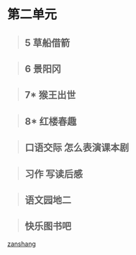 # 第二单元

<Ebook grade="xxyw5b" :pages="17" :paged="17" ></Ebook>

> ## 5 草船借箭

<Ebook grade="xxyw5b" :pages="18" :paged="21" ></Ebook>

> ## 6 景阳冈

<Ebook grade="xxyw5b" :pages="22" :paged="27" ></Ebook>

> ## 7* 猴王出世

<Ebook grade="xxyw5b" :pages="28" :paged="30" ></Ebook>

> ## 8* 红楼春趣

<Ebook grade="xxyw5b" :pages="31" :paged="34" ></Ebook>

> ## 口语交际 怎么表演课本剧

<Ebook grade="xxyw5b" :pages="35" :paged="35" ></Ebook>

> ## 习作 写读后感

<Ebook grade="xxyw5b" :pages="36" :paged="36" ></Ebook>

> ## 语文园地二

<Ebook grade="xxyw5b" :pages="37" :paged="38" ></Ebook>

> ## 快乐图书吧

<Ebook grade="xxyw5b" :pages="39" :paged="40" ></Ebook>


[zanshang](../res/zanshang.md ':include')